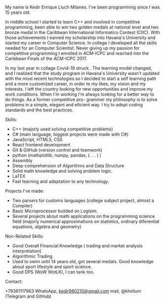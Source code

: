 <p>
  My name is Kedir Enrique Lluch Milanes. I've been programming since I was 15 years old.
</p>
<p>
  In middle school I started to learn C++ and involved in competitive programming, been able to win
  two golden medals at national level and two bronze medal in the Caribbean International Informatics
  Contest (CIIC). With those achievements I earned my scholarship into Havana's University and started
  my career in Computer Science. In college I developed all the skills needed for an Computer Scientist.
  Never giving up my passion for competitive programming I enrolled in ACM-ICPC and reached into the
  Caribbean Finals of the ACM-ICPC 2017.
</p>
<p>
  In my last year in collage Covid-19 struck . The learning model changed, and I realized that the study
  program in Havana's University wasn't updated with the most recent technologies so I decided to start a
  self learning path and a more customized career, in order to my likes, my vision and my interests. I left
  the country looking for new opportunities and improve my work conditions.
  When I'm working I'm always looking for a better way to do things. As a former competitive pro-
  grammer my philosophy is to solve problems in a simple, elegant and eficient way. I try to adopt coding
standards and the best practices.
</p>

Skills:
<ul>
  <li>C++ (majorly used solving competitive problems)</li>
  <li>C# (main language, biggest projects were made with C#)</li>
  <li>JavaScript, HTML5, CSS</li>
  <li>React frontend development
  <li>Git & GitHub (version control and teamwork)</li>
  <li>python (mathplotlib, numpy, pandas, (. . . ) )</li>
  <li>Assembly</li>
  <li>Deep comprehension of Algorithms and Data Structure</li>
  <li>Solid math knowledge and solving problem logic.</li>
  <li>LaTEX</li>
  <li>Fast learning and adaptation to any technology.</li>
</ul>

  Projects I've made:
<ul> 
  <li>Two parsers for customs languages (college subject project, almost a Compiler)</li>
  <li>Basic Microprocessor builded on Logisim.</li>
  <li>Several projects about math applications on the programming science field (majorly numerical
      approximations on statistics, ordinary diferential equations, algebra and geometry)</li>
</ul>
  Non-Related Skills:
<ul>
<li>Good Overall Financial Knowledge ( trading and market analysis interpretation)</li>
<li>Algorithmic Trading </li>
<li>Used to swim until 14 years old, got several medals. Good knowledge about sport lifestyle and
    sport science.</li>
<li>Good DPS (WoW WotLK), I can tank too.</li>
</ul>
 Contact:

+79361117963 WhatsApp, kedir980210@gmail.com mail, @khellum (Telegram and GitHub)
